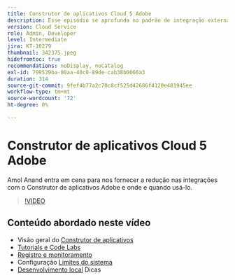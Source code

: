 ```yaml
---
title: Construtor de aplicativos Cloud 5 Adobe
description: Esse episódio se aprofunda no padrão de integração externa que usa o Construtor de aplicativos do Adobe
version: Cloud Service
role: Admin, Developer
level: Intermediate
jira: KT-10279
thumbnail: 342375.jpeg
hidefromtoc: true
recommendations: noDisplay, noCatalog
exl-id: 799539ba-00aa-40c0-89de-cab38b0066a3
duration: 314
source-git-commit: 9fef4b77a2c70c8cf525d42686f4120e481945ee
workflow-type: tm+mt
source-wordcount: '72'
ht-degree: 0%

---
```


# Construtor de aplicativos Cloud 5 Adobe

Amol Anand entra em cena para nos fornecer a redução nas integrações com o Construtor de aplicativos Adobe e onde e quando usá-lo.

>[!VIDEO](https://video.tv.adobe.com/v/342375?quality=12&learn=on)

## Conteúdo abordado neste vídeo

+ Visão geral do [Construtor de aplicativos](https://developer.adobe.com/app-builder/docs/overview/)
+ [Tutorials e Code Labs](https://developer.adobe.com/app-builder/docs/resources/)
+ [Registro e monitoramento](https://adobedocs.github.io/adobeio-runtime/guides/logging_monitoring.html#retrieving-activations-for-blocking-successful-calls)
+ Configuração [Limites do sistema](https://adobedocs.github.io/adobeio-runtime/guides/system_settings.html)
+ [Desenvolvimento local](https://developer.adobe.com/app-builder/docs/resources/debugging/) Dicas
